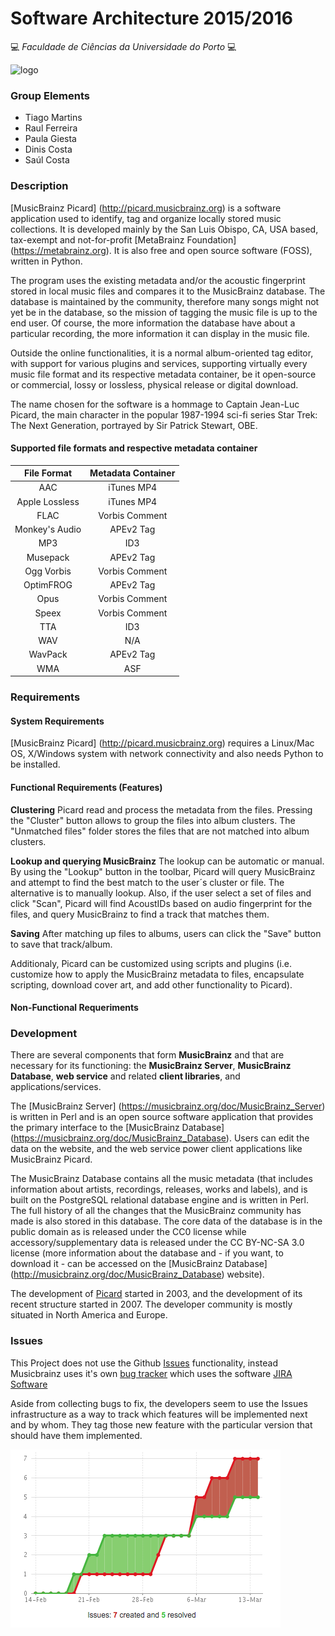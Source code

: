 # Software Architecture 2015/2016

:computer: *Faculdade de Ciências da Universidade do Porto* :computer:

![logo](https://picard.musicbrainz.org/static/img/picard-icon-large.svg)

### Group Elements
- Tiago Martins
- Raul Ferreira
- Paula Giesta
- Dinis Costa
- Saúl Costa

### Description
[MusicBrainz Picard] (http://picard.musicbrainz.org) is a software application used to identify, tag and organize locally stored music collections. It is developed mainly by the San Luis Obispo, CA, USA based, tax-exempt and not-for-profit [MetaBrainz Foundation] (https://metabrainz.org). It is also free and open source software (FOSS), written in Python.

The program uses the existing metadata and/or the acoustic fingerprint stored in local music files and compares it to the MusicBrainz database. The database is maintained by the community, therefore many songs might not yet be in the database, so the mission of tagging the music file is up to the end user. Of course, the more information the database have about a particular recording, the more information it can display in the music file.

Outside the online functionalities, it is a normal album-oriented tag editor, with support for various plugins and services, supporting virtually every music file format and its respective metadata container, be it open-source or commercial, lossy or lossless, physical release or digital download.

The name chosen for the software is a hommage to Captain Jean-Luc Picard, the main character in the popular 1987-1994 sci-fi series Star Trek: The Next Generation, portrayed by Sir Patrick Stewart, OBE.

#### Supported file formats and respective metadata container
|File Format|Metadata Container|
|  :---:      |  :---:      |
|AAC|iTunes MP4|
|Apple Lossless|iTunes MP4|
|FLAC|Vorbis Comment|
|Monkey's Audio|APEv2 Tag|
|MP3|ID3|
|Musepack|APEv2 Tag|
|Ogg Vorbis|Vorbis Comment|
|OptimFROG|APEv2 Tag|
|Opus|Vorbis Comment|
|Speex|Vorbis Comment|
|TTA|ID3|
|WAV|N/A|
|WavPack|APEv2 Tag|
|WMA|ASF|

### Requirements
#### System Requirements

[MusicBrainz Picard] (http://picard.musicbrainz.org) requires a Linux/Mac OS, X/Windows system with network connectivity and also needs Python to be installed.

#### Functional Requirements (Features)

**Clustering** 
Picard read and process the metadata from the files. Pressing the "Cluster" button allows to group the files into album clusters. The "Unmatched files" folder stores the files that are not matched into album clusters.

**Lookup and querying MusicBrainz**
The lookup can be automatic or manual. By using the "Lookup" button in the toolbar, Picard will query MusicBrainz and attempt to find the best match to the user´s cluster or file. The alternative is to manually lookup. Also, if the user select a set of files and click "Scan", Picard will find AcoustIDs based on audio fingerprint for the files, and query MusicBrainz to find a track that matches them. 

**Saving**
After matching up files to albums, users can click the "Save" button to save that track/album. 

Additionaly, Picard can be customized using scripts and plugins (i.e. customize how to apply the MusicBrainz metadata to files, encapsulate scripting, download cover art, and add other functionality to Picard).

#### Non-Functional Requeriments



### Development

There are several components that form **MusicBrainz** and that are necessary for its functioning: the **MusicBrainz Server**, **MusicBrainz Database**, **web service** and related **client libraries**, and applications/services. 

The [MusicBrainz Server] (https://musicbrainz.org/doc/MusicBrainz_Server) is written in Perl and is an open source software application that provides the primary interface to the [MusicBrainz Database] (https://musicbrainz.org/doc/MusicBrainz_Database). Users can edit the data on the website, and the web service power client applications like MusicBrainz Picard.

The MusicBrainz Database contains all the music metadata (that includes information about artists, recordings, releases, works and labels), and is built on the PostgreSQL relational database engine and is written in Perl. The full history of all the changes that the MusicBrainz community has made is also stored in this database. The core data of the database is in the public domain as is released under the CC0 license while accessory/supplementary data is released under the CC BY-NC-SA 3.0 license (more information about the database and - if you want, to download it - can be accessed on the [MusicBrainz Database] (http://musicbrainz.org/doc/MusicBrainz_Database) website).

The development of [Picard](http://picard.musicbrainz.org) started in 2003, and the development of its recent structure started in 2007. The developer community is mostly situated in North America and Europe.

### Issues

This Project does not use the Github [Issues](https://github.com/features#issues) functionality, instead Musicbrainz uses it's own [bug tracker](http://tickets.musicbrainz.org/) which uses the software [JIRA Software](https://www.atlassian.com/software/jira)

Aside from collecting bugs to fix, the developers seem to use the Issues infrastructure as a way to track which features will be implemented next and by whom. They tag those new feature with the particular version that should have them implemented.

![](issues-history.PNG)
